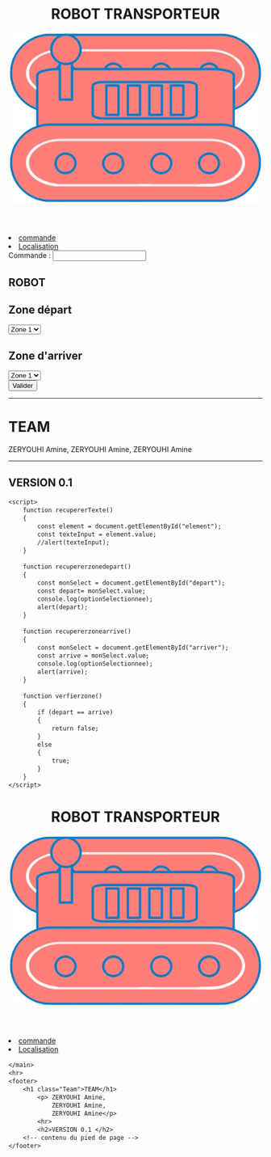 <!DOCTYPE html>
<html>
<head>
	<meta charset="utf-8" />
	<title>ROBOT TRANSPORTEUR</title>
	<link rel="stylesheet" type="text/css" href="CSS/style.css">
    <link rel="shortcut icon" href="images/Logo__2_-removebg-preview.png" type="image/png">
</head>
<body>
	<header>
		<h1>ROBOT TRANSPORTEUR</h1>
		<img src="images/Logo__2_-removebg-preview.png" alt="Robot logo">
	</header>
	<main>
        <nav class="menu">
            <lu class = tâches>
                <li id = "commande">
                    <a href="Commande.html" class = "commandeIcon">commande</a>
                </li>
                <li id = "Localisation">
                    <a href="Localisation.html" class = "LocalisationIcon">Localisation</a>
                </li>
            </lu>
       </nav>
		<!-- c  -->
        <div class="commande">
            <div class = "top">
              <!--  <div id = "elements">
                    <label for="element" id = "CommandLable">Commande : </label>
                    <input type="text" id="element" name="element">
                </div>-->
                <form id = "elements">
                    <label for="element">Commande : </label>
                    <input type="text" id="element" name="element">
                </form>
                <div class="status">
                    <label for="status" id = "etat"><h2>ROBOT</h2></label>
                </div>
            </div>
            <div class = "Zones">
                <div class="Zonedepart">
                    <label for="zone"><h2>Zone départ</h2></label>
                    <form action="/action_page.php" method="get"></form>
                        <select id="depart" name="depart">
                            <option value="zone1">Zone 1</option>
                            <option value="zone2">Zone 2</option>
                            <option value="zone3">Zone 3</option>
                        </select>
                    </form>
                </div>
                <div class="Zonearriver">
                    <label for="zone"><h2>Zone d'arriver</h2></label>
                    <form action="/action_page.php" method="get"></form>
                        <select id="arriver" name="arrive">
                            <option value="zone1">Zone 1</option>
                            <option value="zone2">Zone 2</option>
                            <option value="zone3">Zone 3</option>
                        </select>
                    </form>
                </div>
            </div>
            <button type="button" id="Valdier" onclick="recupererTexte(), recupererzonearrive(), recupererzonedepart()">Valider</button>
        </div>
	</main>
    <hr>
	<footer>
        <h1 class="Team">TEAM</h1>
            <p> ZERYOUHI Amine,
                ZERYOUHI Amine, 
                ZERYOUHI Amine</p>
            <hr>
            <h2>VERSION 0.1 </h2>
		<!-- contenu du pied de page -->
	</footer>

    <script>
		function recupererTexte()
        {
			const element = document.getElementById("element");
			const texteInput = element.value;
			//alert(texteInput);
		}

        function recupererzonedepart()
        {
            const monSelect = document.getElementById("depart");
            const depart= monSelect.value;
            console.log(optionSelectionnee);
            alert(depart);
        }

        function recupererzonearrive()
        {
            const monSelect = document.getElementById("arriver");
            const arrive = monSelect.value;
            console.log(optionSelectionnee);
            alert(arrive);
        }

        function verfierzone()
        {
            if (depart == arrive)
            {
                return false;
            }
            else
            {
                true;
            }
        }
	</script>

</body>
</html>

<!DOCTYPE html>
<html>
<head>
	<meta charset="utf-8" />
	<title>ROBOT TRANSPORTEUR</title>
	<link rel="stylesheet" type="text/css" href="CSS/style.css">
    <link rel="shortcut icon" href="images/Logo__2_-removebg-preview.png" type="image/png">
</head>
<body>
	<header>
		<h1>ROBOT TRANSPORTEUR</h1>
		<img src="images/Logo__2_-removebg-preview.png" alt="Robot logo">
	</header>
	<main>
        <nav class="menu">
            <lu class = tâches>
                <li id = "commande">
                    <a href="Commande.html" class = "commandeIcon">commande</a>
                </li>
                <li id = "Localisation">
                    <a href="Localisation.html" class = "LocalisationIcon">Localisation</a>
                </li>
            </lu>
       </nav>
		<!-- c  -->
        
	</main>
    <hr>
	<footer>
        <h1 class="Team">TEAM</h1>
            <p> ZERYOUHI Amine,
                ZERYOUHI Amine, 
                ZERYOUHI Amine</p>
            <hr>
            <h2>VERSION 0.1 </h2>
		<!-- contenu du pied de page -->
	</footer>

</body>
</html>



